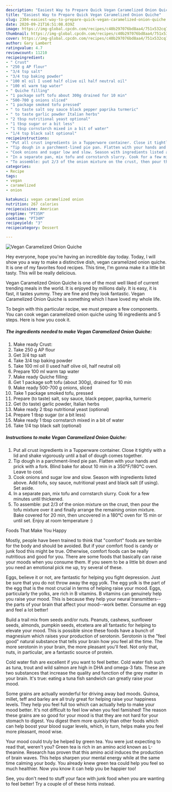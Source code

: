 ```yaml
---
description: "Easiest Way to Prepare Quick Vegan Caramelized Onion Quiche"
title: "Easiest Way to Prepare Quick Vegan Caramelized Onion Quiche"
slug: 2304-easiest-way-to-prepare-quick-vegan-caramelized-onion-quiche
date: 2020-09-21T16:51:08.039Z
image: https://img-global.cpcdn.com/recipes/c40b297076bd8aa4/751x532cq70/vegan-caramelized-onion-quiche-recipe-main-photo.jpg
thumbnail: https://img-global.cpcdn.com/recipes/c40b297076bd8aa4/751x532cq70/vegan-caramelized-onion-quiche-recipe-main-photo.jpg
cover: https://img-global.cpcdn.com/recipes/c40b297076bd8aa4/751x532cq70/vegan-caramelized-onion-quiche-recipe-main-photo.jpg
author: Gary Lambert
ratingvalue: 4.7
reviewcount: 11210
recipeingredient:
- " Crust"
- "250 g AP flour"
- "3/4 tsp salt"
- "3/4 tsp baking powder"
- "100 ml oil I used half olive oil half neutral oil"
- "100 ml warm tap water"
- " Quiche filling"
- "1 package soft tofu about 300g drained for 10 min"
- "500-700 g onions sliced"
- "1 package smoked tofu pressed"
- " to taste salt soy sauce black pepper paprika turmeric"
- " to taste garlic powder Italian herbs"
- "2 tbsp nutritional yeast optional"
- "1 tbsp sugar or a bit less"
- "1 tbsp cornstarch mixed in a bit of water"
- "1/4 tsp black salt optional"
recipeinstructions:
- "Put all crust ingredients in a Tupperware container. Close it tightly with a lid and shake vigorously until a ball of dough comes together."
- "Tip dough in a parchment-lined pie pan. Flatten with your hands and prick with a fork. Blind bake for about 10 min in a 350°F/180°C oven. Leave to cool."
- "Cook onions and sugar low and slow. Season with ingredients listed above. Add tofu, soy sauce, nutritional yeast and black salt (if using). Set aside."
- "In a separate pan, mix tofu and cornstarch slurry. Cook for a few minutes until thickened."
- "To assemble: put 2/3 of the onion mixture on the crust, then pour the tofu mixture over it and finally arrange the remaining onion mixture. Bake covered for 20 min, then uncovered in a 180°C oven for 15 min or until set. Enjoy at room temperature :)"
categories:
- Recipe
tags:
- vegan
- caramelized
- onion

katakunci: vegan caramelized onion 
nutrition: 267 calories
recipecuisine: American
preptime: "PT35M"
cooktime: "PT34M"
recipeyield: "3"
recipecategory: Dessert

---
```



![Vegan Caramelized Onion Quiche](https://img-global.cpcdn.com/recipes/c40b297076bd8aa4/751x532cq70/vegan-caramelized-onion-quiche-recipe-main-photo.jpg)

Hey everyone, hope you're having an incredible day today. Today, I will show you a way to make a distinctive dish, vegan caramelized onion quiche. It is one of my favorites food recipes. This time, I'm gonna make it a little bit tasty. This will be really delicious.



Vegan Caramelized Onion Quiche is one of the most well liked of current trending meals in the world. It is enjoyed by millions daily. It is easy, it is fast, it tastes yummy. They are fine and they look fantastic. Vegan Caramelized Onion Quiche is something which I have loved my whole life.


To begin with this particular recipe, we must prepare a few components. You can cook vegan caramelized onion quiche using 16 ingredients and 5 steps. Here is how you cook it.

<!--inarticleads1-->

##### The ingredients needed to make Vegan Caramelized Onion Quiche:

1. Make ready  Crust:
1. Take 250 g AP flour
1. Get 3/4 tsp salt
1. Take 3/4 tsp baking powder
1. Take 100 ml oil (I used half olive oil, half neutral oil)
1. Prepare 100 ml warm tap water
1. Make ready  Quiche filling:
1. Get 1 package soft tofu (about 300g), drained for 10 min
1. Make ready 500-700 g onions, sliced
1. Take 1 package smoked tofu, pressed
1. Prepare  (to taste) salt, soy sauce, black pepper, paprika, turmeric
1. Get  (to taste) garlic powder, Italian herbs
1. Make ready 2 tbsp nutritional yeast (optional)
1. Prepare 1 tbsp sugar (or a bit less)
1. Make ready 1 tbsp cornstarch mixed in a bit of water
1. Take 1/4 tsp black salt (optional)




<!--inarticleads2-->

##### Instructions to make Vegan Caramelized Onion Quiche:

1. Put all crust ingredients in a Tupperware container. Close it tightly with a lid and shake vigorously until a ball of dough comes together.
1. Tip dough in a parchment-lined pie pan. Flatten with your hands and prick with a fork. Blind bake for about 10 min in a 350°F/180°C oven. Leave to cool.
1. Cook onions and sugar low and slow. Season with ingredients listed above. Add tofu, soy sauce, nutritional yeast and black salt (if using). Set aside.
1. In a separate pan, mix tofu and cornstarch slurry. Cook for a few minutes until thickened.
1. To assemble: put 2/3 of the onion mixture on the crust, then pour the tofu mixture over it and finally arrange the remaining onion mixture. Bake covered for 20 min, then uncovered in a 180°C oven for 15 min or until set. Enjoy at room temperature :)




Foods That Make You Happy


Mostly, people have been trained to think that "comfort" foods are terrible for the body and should be avoided. But if your comfort food is candy or junk food this might be true. Otherwise, comfort foods can be really nutritious and good for you. There are some foods that basically can raise your moods when you consume them. If you seem to be a little bit down and you need an emotional pick me up, try several of these.

Eggs, believe it or not, are fantastic for helping you fight depression. Just be sure that you do not throw away the egg yolk. The egg yolk is the part of the egg that is the most crucial in terms of helping raise your mood. Eggs, particularly the yolks, are rich in B vitamins. B vitamins can genuinely help you raise your mood. This is because they help your neural transmitters--the parts of your brain that affect your mood--work better. Consume an egg and feel a lot better!

Build a trail mix from seeds and/or nuts. Peanuts, cashews, sunflower seeds, almonds, pumpkin seeds, etcetera are all fantastic for helping to elevate your mood. This is possible since these foods have a bunch of magnesium which raises your production of serotonin. Serotonin is the "feel good" natural substance that tells your brain how you feel all the time. The more serotonin in your brain, the more pleasant you'll feel. Not only that, nuts, in particular, are a fantastic source of protein.

Cold water fish are excellent if you want to feel better. Cold water fish such as tuna, trout and wild salmon are high in DHA and omega-3 fats. These are two substances that increase the quality and function of the grey matter in your brain. It's true: eating a tuna fish sandwich can greatly raise your mood. 

Some grains are actually wonderful for driving away bad moods. Quinoa, millet, teff and barley are all truly great for helping raise your happiness levels. They help you feel full too which can actually help to make your mood better. It's not difficult to feel low when you feel famished! The reason these grains are so good for your mood is that they are not hard for your stomach to digest. You digest them more quickly than other foods which can help boost your blood sugar levels, which, in turn, helps make you feel more pleasant, mood wise.

Your mood could truly be helped by green tea. You were just expecting to read that, weren't you? Green tea is rich in an amino acid known as L-theanine. Research has proven that this amino acid induces the production of brain waves. This helps sharpen your mental energy while at the same time calming your body. You already knew green tea could help you feel so much healthier. Now you know it can help you be happier too!

See, you don't need to stuff your face with junk food when you are wanting to feel better! Try  a  couple of  of  these  hints  instead.

